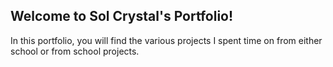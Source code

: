 ## Welcome to Sol Crystal's Portfolio!

In this portfolio, you will find the various projects I spent time on from either school or from school projects.

